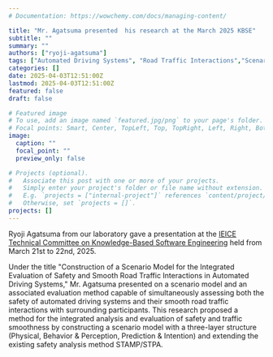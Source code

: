 ```yaml
---
# Documentation: https://wowchemy.com/docs/managing-content/

title: "Mr. Agatsuma presented  his research at the March 2025 KBSE"
subtitle: ""
summary: ""
authors: ["ryoji-agatsuma"]
tags: ["Automated Driving Systems", "Road Traffic Interactions","Scenario Model", "STAMP/STPA", "Safety"]
categories: []
date: 2025-04-03T12:51:00Z
lastmod: 2025-04-03T12:51:00Z
featured: false
draft: false

# Featured image
# To use, add an image named `featured.jpg/png` to your page's folder.
# Focal points: Smart, Center, TopLeft, Top, TopRight, Left, Right, BottomLeft, Bottom, BottomRight.
image:
  caption: ""
  focal_point: ""
  preview_only: false

# Projects (optional).
#   Associate this post with one or more of your projects.
#   Simply enter your project's folder or file name without extension.
#   E.g. `projects = ["internal-project"]` references `content/project/deep-learning/index.md`.
#   Otherwise, set `projects = []`.
projects: []
---
```


Ryoji Agatsuma from our laboratory gave a presentation at the [IEICE Technical Committee on Knowledge-Based Software Engineering](https://ken.ieice.org/ken/program/index.php?mode=program&tgs_regid=afbc90002f0936bdece38fc022c74799b776b6b8b0068652b346850b7d2d938d&tgid=IEICE-KBSE&layout=&lang=eng) held from March 21st to 22nd, 2025.

Under the title "Construction of a Scenario Model for the Integrated Evaluation of Safety and Smooth Road Traffic Interactions in Automated Driving Systems," Mr. Agatsuma presented on a scenario model and an associated evaluation method capable of simultaneously assessing both the safety of automated driving systems and their smooth road traffic interactions with surrounding participants. This research proposed a method for the integrated analysis and evaluation of safety and traffic smoothness by constructing a scenario model with a three-layer structure (Physical, Behavior & Perception, Prediction & Intention) and extending the existing safety analysis method STAMP/STPA. 
